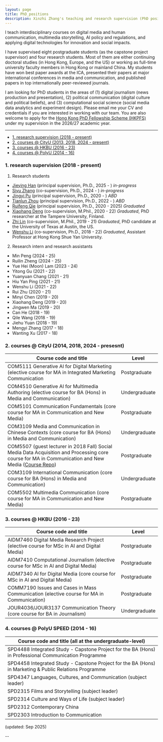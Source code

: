 ```yaml
---
layout: page
title: PhD_positions
description: Xinzhi Zhang's teaching and research supervision (PhD positions)
---
```


I teach interdisciplinary courses on digital media and human communication, multimedia storytelling, AI policy and regulations, and applying digital technologies for innovation and social impacts. 

I have supervised eight postgraduate students (as the capstone project supervisor) and four research students. Most of them are either continuing doctoral studies (in Hong Kong, Europe, and the US) or working as full-time university faculty members in Hong Kong or mainland China. My students have won best paper awards at the ICA, presented their papers at major international conferences in media and communication, and published papers in top internationally peer-reviewed journals. 

I am looking for PhD students in the areas of (1) digital journalism (news production and presentation), (2) political communication (digital culture and political beliefs), and (3) computational social science (social media data analytics and experiment design). Please email me your CV and credentials if you are interested in working with our team. You are also welcome to apply for the [Hong Kong PhD Fellowship Scheme (HKPFS)](https://cerg1.ugc.edu.hk/hkpfs/index.html) under my supervision in the 2026/27 academic year. 


---

<ul class="nav">
    <li><a href="#hkbu_rds">1. research supervision (2018 - present)</a></li>
    <li><a href="#cityu_courese">2. courses @ CityU (2013, 2018, 2024 - present) </a></li>  
    <li><a href="#hkbu_course">3. courses @ HKBU (2016 - 23)</a></li>
    <li><a href="#polyu_course">4. courses @ PolyU (2014 - 16)</a></li>
</ul>


### <a name="hkbu_rds"></a>1. research supervision (2018 - present)

1. Research students
 - [Jieying Han](https://scholars.cityu.edu.hk/en/persons/jieyinhan2) (principal supervision, Ph.D., 2025 - ) *in-progress* 
 - [Siyu Zhang](https://www.cityu.edu.hk/com/Profile2.aspx?u=szhang886) (co-supervision, Ph.D., 2024 - ) *in-progress* 
 - [Jingyi Pu](https://www.cityu.edu.hk/com/Profile2.aspx?u=jingyipu2) (principal supervision, Ph.D., 2020 - ) *ABD*
 - [Tianlun Zhou](https://www.comm.hkbu.edu.hk/comd-www/lib/pdf/PhD/ZHOU_Tianlun.pdf) (principal supervision, Ph.D., 2022 - ) *ABD* 
 - [Ruifeng Qie](https://www.comm.hkbu.edu.hk/comd-www/lib/pdf/PhD/QIE_Ruifeng.pdf) (principal supervision, Ph.D., 2020 - 2025) *Graduated* 
 - [Xiaohang Deng](https://webpages.tuni.fi/gamification/members/dion-deng) (co-supervision, M.Phil., 2020 - 22) *Graduated*, PhD researcher at the Tampere University, Finland. 
 - [Zhi Lin](https://scholar.google.com/citations?user=N0hz9gwAAAAJ) (co-supervision, M.Phil., 2019 - 21) *Graduated*, PhD candidate at the University of Texas at Austin, the US.  
 - [Wenshu Li](https://scholar.google.com/citations?user=qfxb7XoAAAAJ) (co-supervision, Ph.D., 2018 - 22) *Graduated*, Assistant Professor at Hong Kong Shue Yan University. 

2. Research intern and research assistants
 - Min Peng (2024 - 25)
 - Ruilin Zheng (2024 - 25)
 - Yue Hei (Moon) Lam (2023 - 24)
 - Yitong Gu (2021 - 22)
 - Yuanyuan Chang (2021 - 21)
 - Hiu Yan Ping (2021 - 21)
 - Wenshu Li (2021 - 22)
 - Rui Zhu (2020 - 21)
 - Minyi Chen (2019 - 20)
 - Xiaohang Deng (2019 - 20)
 - Jingwen Ma (2019 - 20)
 - Can He (2018 - 19)
 - Qile Wang (2018 - 19)
 - Jiehu Yuan (2018 - 19)
 - Mengyi Zhang (2017 - 18)
 - Wanting Xu (2017 - 18)


### <a name="cityu_courese"></a>2. courses @ CityU (2014, 2018, 2024 - presesnt)

|Course code and title | Level |   
|--- | --- |
| COM5111 Generative AI for Digital Marketing (elective course for MA in Integrated Marketing Communication | Postgraduate |
| COM4510 Generative AI for Multimedia Authoring (elective course for BA (Hons) in Media and Communication) | Undergraduate |
| COM5101 Communication Fundamentals (core course for MA in Communication and New Media) | Postgraduate |  
| COM3109 Media and Communication in Chinese Contexts (core course for BA (Hons) in Media and Communication) | Undergraduate |
| COM5507 (guest lecturer in 2018 Fall) Social Media Data Acquisition and Processing core course for MA in Communication and New Media ([Course Repo](https://github.com/xzzhang2/201819A_cityu_com5507)) | Postgraduate |
| COM3109 International Communication (core course for BA (Hons) in Media and Communication) | Undergraduate | 
| COM5502 Multimedia Communication (core course for MA in Communication and New Media) | Postgraduate | 


### <a name="hkbu_course"></a>3. courses @ HKBU (2016 - 23)

|Course code and title | Level |   
| --- | --- |
| AIDM7460 Digital Media Research Project (elective course for MSc in AI and Digital Media) | Postgraduate | 
| AIDM7410 Computational Journalism (elective course for MSc in AI and Digital Media) | Postgraduate |
| AIDM7340 AI for Digital Media (core course for MSc in AI and Digital Media) | Postgraduate  |
| COMM7190 Issues and Cases in Mass Communication (elective course for MA in Communication) | Postgraduate |
| JOUR4036/JOUR3137 Communication Theory (core course for BA in Journalism) | Undergraduate |


### <a name="polyu_course"></a>4. courses @ PolyU SPEED (2014 - 16)

| Course code and title (all at the undergraduate-level) |   
| --- | 
| SPD4488 Integrated Study - Capstone Project for the BA (Hons) in Professional Communication Programme |
| SPD4458 Integrated Study - Capstone Project for the BA (Hons) in Marketing & Public Relations Programme |
| SPD4347 Languages, Cultures, and Communication (subject leader) |
| SPD2315 Films and Storytelling (subject leader) |
| SPD2314 Culture and Ways of Life (subject leader) |
| SPD2312 Contemporary China |
| SPD2303 Introduction to Communication |



(updated: Sep 2025) 


--



